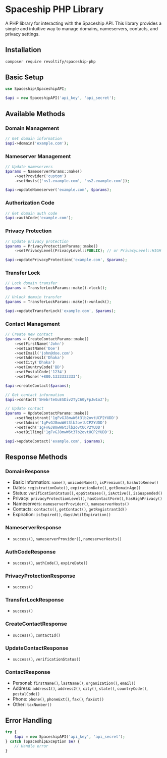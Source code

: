 # Spaceship PHP Library

A PHP library for interacting with the Spaceship API. This library provides a simple and intuitive way to manage domains, nameservers, contacts, and privacy settings.

## Installation

```bash
composer require revoltify/spaceship-php
```

## Basic Setup

```php
use Spaceship\SpaceshipAPI;

$api = new SpaceshipAPI('api_key', 'api_secret');
```

## Available Methods

### Domain Management

```php
// Get domain information
$api->domain('example.com');
```

### Nameserver Management

```php
// Update nameservers
$params = NameserverParams::make()
    ->setProvider('custom')
    ->setHosts(['ns1.example.com', 'ns2.example.com']);

$api->updateNameserver('example.com', $params);
```

### Authorization Code

```php
// Get domain auth code
$api->authCode('example.com');
```

### Privacy Protection

```php
// Update privacy protection
$params = PrivacyProtectionParams::make()
    ->setPrivacyLevel(PrivacyLevel::PUBLIC); // or PrivacyLevel::HIGH

$api->updatePrivacyProtection('example.com', $params);
```

### Transfer Lock

```php
// Lock domain transfer
$params = TransferLockParams::make()->lock();

// Unlock domain transfer
$params = TransferLockParams::make()->unlock();

$api->updateTransferLock('example.com', $params);
```

### Contact Management

```php
// Create new contact
$params = CreateContactParams::make()
    ->setFirstName('John')
    ->setLastName('Doe')
    ->setEmail('john@doe.com')
    ->setAddress1('Dhaka')
    ->setCity('Dhaka')
    ->setCountryCode('BD')
    ->setPostalCode('1234')
    ->setPhone('+880.1333333333');

$api->createContact($params);

// Get contact information
$api->contact('5HebrteUuESDiv2TyC60yFpJw1oZ');

// Update contact
$params = UpdateContactParams::make()
    ->setRegistrant('1gFvGJ8mwW6t3lb2ovtUCP2YUDD')
    ->setAdmin('1gFvGJ8mwW6t3lb2ovtUCP2YUDD')
    ->setTech('1gFvGJ8mwW6t3lb2ovtUCP2YUDD')
    ->setBilling('1gFvGJ8mwW6t3lb2ovtUCP2YUDD');

$api->updateContact('example.com', $params);
```

## Response Methods

### DomainResponse
- Basic Information: `name()`, `unicodeName()`, `isPremium()`, `hasAutoRenew()`
- Dates: `registrationDate()`, `expirationDate()`, `getDomainAge()`
- Status: `verificationStatus()`, `eppStatuses()`, `isActive()`, `isSuspended()`
- Privacy: `privacyProtectionLevel()`, `hasContactForm()`, `hasHighPrivacy()`
- Nameservers: `nameserverProvider()`, `nameserverHosts()`
- Contacts: `contacts()`, `getContact()`, `getRegistrantId()`
- Expiration: `isExpired()`, `daysUntilExpiration()`

### NameserverResponse
- `success()`, `nameserverProvider()`, `nameserverHosts()`

### AuthCodeResponse
- `success()`, `authCode()`, `expireDate()`

### PrivacyProtectionResponse
- `success()`

### TransferLockResponse
- `success()`

### CreateContactResponse
- `success()`, `contactId()`

### UpdateContactResponse
- `success()`, `verificationStatus()`

### ContactResponse
- Personal: `firstName()`, `lastName()`, `organization()`, `email()`
- Address: `address1()`, `address2()`, `city()`, `state()`, `countryCode()`, `postalCode()`
- Phone: `phone()`, `phoneExt()`, `fax()`, `faxExt()`
- Other: `taxNumber()`

## Error Handling

```php
try {
    $api = new SpaceshipAPI('api_key', 'api_secret');
} catch (SpaceshipException $e) {
    // Handle error
}
```